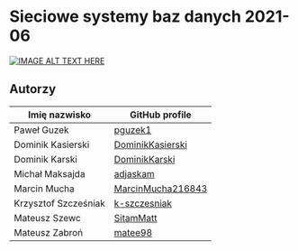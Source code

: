 # Sieciowe systemy baz danych 2021-06


[![IMAGE ALT TEXT HERE](https://img.youtube.com/vi/TtcKAKHBJeI/0.jpg)](https://www.youtube.com/embed/TtcKAKHBJeI)


## Autorzy

| Imię nazwisko           | GitHub profile                                             |
| ----------------------- | ---------------------------------------------------------- |
| Paweł Guzek             | [pguzek1](https://github.com/pguzek1)                      |
| Dominik Kasierski       | [DominikKasierski](https://github.com/DominikKasierski)    |
| Dominik Karski          | [DominikKarski](https://github.com/DominikKarski)          |
| Michał Maksajda         | [adjaskam](https://github.com/adjaskam)                    |
| Marcin Mucha            | [MarcinMucha216843](https://github.com/MarcinMucha216843)  |
| Krzysztof Szcześniak    | [k-szczesniak](https://github.com/k-szczesniak)            |
| Mateusz Szewc           | [SitamMatt](https://github.com/SitamMatt)                  |
| Mateusz Zabroń          | [matee98](https://github.com/matee98)                      |

